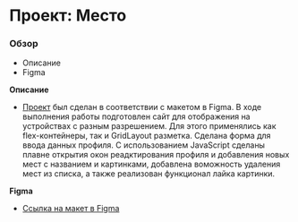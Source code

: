 # Проект: Место

### Обзор

* Описание
* Figma

**Описание**

* [Проект](https://valentinovdmitrii.github.io/mesto-project/) был сделан в соответствии с макетом в Figma. В ходе выполнения работы подготовлен сайт для отображения на устройствах с разным разрешением. Для этого применялись как flex-контейнеры, так и GridLayout разметка. Сделана форма для ввода данных профиля.
С использованием JavaScript сделаны плавне открытия окон реадктирования профиля и добавления новых мест с названием и картинками, добавлена воможность удаления мест из списка, а также реализован функционал лайка картинки.

**Figma**

* [Ссылка на макет в Figma](https://www.figma.com/file/2cn9N9jSkmxD84oJik7xL7/JavaScript.-Sprint-4?node-id=0%3A1)

